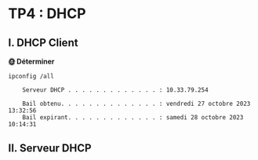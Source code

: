 # TP4 : DHCP

## I. DHCP Client

**🌞 Déterminer**

    ipconfig /all

        Serveur DHCP . . . . . . . . . . . . . : 10.33.79.254

        Bail obtenu. . . . . . . . . . . . . . : vendredi 27 octobre 2023 13:32:56
        Bail expirant. . . . . . . . . . . . . : samedi 28 octobre 2023        10:14:31



 ## II. Serveur DHCP
